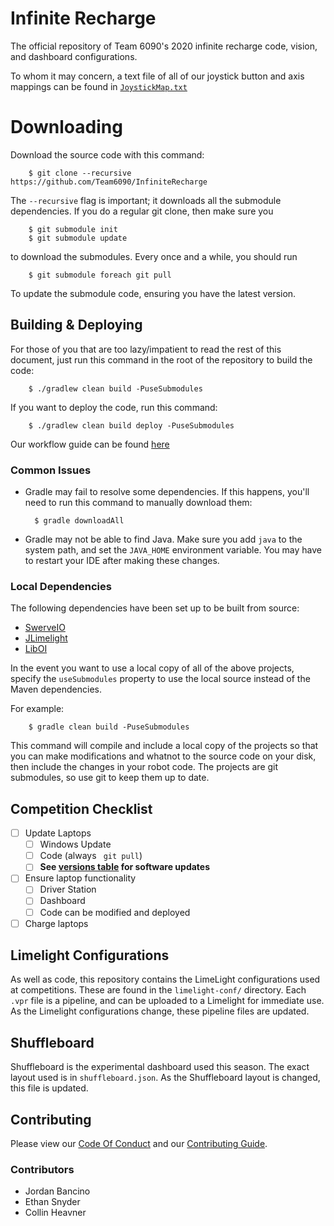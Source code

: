 # Infinite Recharge
The official repository of Team 6090's 2020 infinite recharge code, vision, and dashboard configurations.

To whom it may concern, a text file of all of our joystick button and axis mappings can be found in [`JoystickMap.txt`](JoystickMap.txt)

# Downloading
Download the source code with this command:

        $ git clone --recursive https://github.com/Team6090/InfiniteRecharge

The `--recursive` flag is important; it downloads all the submodule dependencies. If you do a regular git clone, then make sure you

        $ git submodule init
        $ git submodule update

to download the submodules. Every once and a while, you should run

        $ git submodule foreach git pull

To update the submodule code, ensuring you have the latest version.

## Building & Deploying
For those of you that are too lazy/impatient to read the rest of this document, just run this command in the root of the
repository to build the code:

        $ ./gradlew clean build -PuseSubmodules

If you want to deploy the code, run this command:

        $ ./gradlew clean build deploy -PuseSubmodules

Our workflow guide can be found [here](#contributing)

### Common Issues
- Gradle may fail to resolve some dependencies. If this happens, you'll need to run this command to manually download
them: 

        $ gradle downloadAll

- Gradle may not be able to find Java. Make sure you add `java` to the system path, and set the `JAVA_HOME` environment variable. You may have to restart your IDE after making these changes.

### Local Dependencies
The following dependencies have been set up to be built from source:

- [SwerveIO](https://github.com/Team6090/SwerveIO)
- [JLimelight](https://github.com/Team6090/JLimelight)
- [LibOI](https://github.com/Team6090/LibOI)

In the event you want to use a local copy of all of the above projects, specify the `useSubmodules` property to use the local source instead of the Maven dependencies.

For example:

        $ gradle clean build -PuseSubmodules

This command will compile and include a local copy of the projects so that you can make modifications and whatnot to the source code on your disk, then include the changes in your robot code. The projects are git submodules, so use git to keep them up to date.

## Competition Checklist
- [ ] Update Laptops
    - [ ] Windows Update
    - [ ] Code (always ` git pull`)
    - [ ] **See [versions table](https://github.com/Team6090/Software-Table/blob/master/README.md) for software updates**
- [ ] Ensure laptop functionality
    - [ ] Driver Station
    - [ ] Dashboard
    - [ ] Code can be modified and deployed
- [ ] Charge laptops

## Limelight Configurations
As well as code, this repository contains the LimeLight configurations used at competitions. These are found in the `limelight-conf/` directory. Each `.vpr` file is a pipeline, and can be uploaded to a Limelight for immediate use. As the Limelight configurations change, these pipeline files are updated.

## Shuffleboard
Shuffleboard is the experimental dashboard used this season. The exact layout used is in `shuffleboard.json`. As the Shuffleboard layout is changed, this file is updated.

## Contributing
Please view our [Code Of Conduct](CODE_OF_CONDUCT.md) and our [Contributing Guide](https://docs.google.com/document/d/1KQAkZUGQNtcGS0PK-z6KMCrwNERii5Keec-gO0QWUK0/edit?usp=sharing).

### Contributors
- Jordan Bancino
- Ethan Snyder
- Collin Heavner